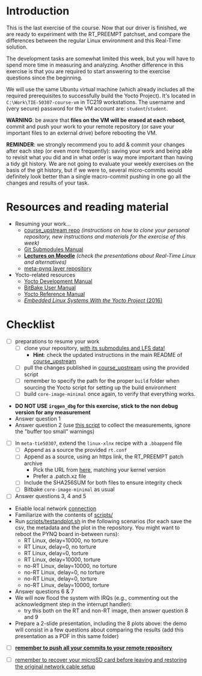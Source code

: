 # Introduction

This is the last exercise of the course. Now that our driver is finished, we are ready to experiment with the RT_PREEMPT patchset, and compare the differences between the regular Linux environment and this Real-Time solution.

The development tasks are somewhat limited this week, but you will have to spend more time in measuring and analyzing.
Another difference in this exercise is that you are required to start answering to the exercise questions since the beginning.

We will use the same Ubuntu virtual machine (which already includes all the required prerequisites to successfully build the Yocto Project).
It's located in `C:\Work\TIE-50307-course-vm` in TC219 workstations.
The username and (very secure) password for the VM account are: `student`/`student`.

**WARNING**: be aware that **files on the VM will be erased at each reboot**, commit and push your work to your remote repository (or save your important files to an external drive) before rebooting the VM.

**REMINDER**: we strongly recommend you to add & commit your changes after each step (or even more frequently): saving your work and being able to revisit what you did and in what order is way more important than having a tidy git history. We are not going to evaluate your weekly exercises on the basis of the git history, but if we were to, several micro-commits would definitely look better than a single macro-commit pushing in one go all the changes and results of your task.

# Resources and reading material

- Resuming your work...
  - [course_upstream repo][course_upstream] *(instructions on how to clone your personal repository, new instructions and materials for the exercise of this week)*
  - [Git Submodules Manual][Git_Submodules]
  - [**Lectures on Moodle**][moodle.tie50307] *(check the presentations about Real-Time Linux and alternatives)*
  - [meta-pynq layer repository][meta-pynq]
- Yocto-related resources
  - [Yocto Development Manual][YoctoDEVMAN:cha4]
  - [BitBake User Manual][bitbakeUSRMAN]
  - [Yocto Reference Manual][YoctoREFMAN]
  - [*Embedded Linux Systems With the Yocto Project* (2016)][book:YOCTO:2016]

# Checklist

- [ ] preparations to resume your work
  - [ ] clone your repository, <u>with its submodules and LFS data!</u>
    - **Hint**: check the updated instructions in the main README of [course_upstream]
  - [ ] pull the changes published in [course_upstream] using the provided script
  - [ ] remember to specify the path for the proper `build` folder when sourcing the Yocto script for setting up the build environment
  - [ ] build `core-image-minimal` once again, to verify that everything works.
- **DO NOT USE `irqgen_dbg` for this exercise, stick to the non debug version for any measurement**
- Answer question 1
- Answer question 2 (use [this script](../07/statistics_app/measuring.sh) to collect the measurements, ignore the "buffer too small" warnings)
- [ ] In `meta-tie50307`, extend the `linux-xlnx` recipe with a `.bbappend` file
  - [ ] Append as a source the provided `rt.conf`
  - [ ] Append as a source, using an https link, the RT_PREEMPT patch archive
    - Pick the URL from [here](https://mirrors.edge.kernel.org/pub/linux/kernel/projects/rt/), matching your kernel version
    - Prefer a .patch.xz file
  - [ ] Include the SHA256SUM for both files to ensure integrity check
  - [ ] Bitbake `core-image-minimal` as usual
- [ ] Answer questions 3, 4 and 5
- Enable local network [connection](lab_nic_setup.md)
- Familiarize with the contents of [scripts/](./scripts/)
- Run [scripts/testandplot.sh](scripts/testandplot.sh) in the following scenarios (for each save the csv, the metadata and the plot in the repository. You might want to reboot the PYNQ board in-between runs):
  - RT Linux, delay=10000, no torture
  - RT Linux, delay=0, no torture
  - RT Linux, delay=0, torture
  - RT Linux, delay=10000, torture
  - no-RT Linux, delay=10000, no torture
  - no-RT Linux, delay=0, no torture
  - no-RT Linux, delay=0, torture
  - no-RT Linux, delay=10000, torture
- Answer questions 6 & 7
- We will now flood the system with IRQs (e.g., commenting out the acknowledgment step in the interrupt handler):
  - try this both on the RT and non-RT image, then answer question 8 and 9
- Prepare a 2-slide presentation, including the 8 plots above: the demo will consist in a few questions about comparing the results (add this presentation as a PDF in this same folder)
- [ ] <u>**remember to push all your commits to your remote repository**</u>
- [ ] <u>remember to recover your microSD card before leaving and restoring the original network cable setup</u>


[course_upstream]: https://course-gitlab.tut.fi/tie-50307-rt-systems-2018/course_upstream
[Git_Submodules]: https://git-scm.com/book/en/v2/Git-Tools-Submodules
[YoctoQS]: https://www.yoctoproject.org/docs/2.4.3/yocto-project-qs/yocto-project-qs.html
[moodle.tie50307]: https://moodle2.tut.fi/course/view.php?id=11830
[YoctoDEVMAN:cha4]: https://www.yoctoproject.org/docs/2.4.3/dev-manual/dev-manual.html#extendpoky
[YoctoREFMAN]: https://www.yoctoproject.org/docs/2.4.3/ref-manual/ref-manual.html
[YoctoKDEVMAN:sec2.10]: https://www.yoctoproject.org/docs/2.4.3/kernel-dev/kernel-dev.html#working-with-out-of-tree-modules
[bitbakeUSRMAN]: https://www.yoctoproject.org/docs/2.4.3/bitbake-user-manual/bitbake-user-manual.html
[PYNQ-Z1-REFMAN]: https://reference.digilentinc.com/_media/reference/programmable-logic/pynq-z1/pynq-rm.pdf
[meta-pynq]: https://course-gitlab.tut.fi/tie-50307-rt-systems-2018/meta-pynq
[devtree-spec]: https://github.com/devicetree-org/devicetree-specification/releases/tag/v0.2
[man:3:errno]: http://man7.org/linux/man-pages/man3/errno.3.html
[book:LDDD:2017]: https://tut.finna.fi/Record/tutcat.256856
[book:LDD3:2005]: https://tut.finna.fi/Record/tutcat.256859
[book:LKD:2010]: https://tut.finna.fi/Record/tutcat.256860
[book:YOCTO:2016]: https://tut.finna.fi/Record/tutcat.256857
[book:linux-insides]: https://0xax.gitbooks.io/linux-insides/content/index.html
[yocto-sdk-manual]: https://www.yoctoproject.org/docs/2.4.3/sdk-manual/sdk-manual.html
[sdk-archive]: ../../build/tmp/deploy/sdk/poky-glibc-x86_64-core-image-minimal-cortexa9hf-neon-toolchain-2.4.3.sh
